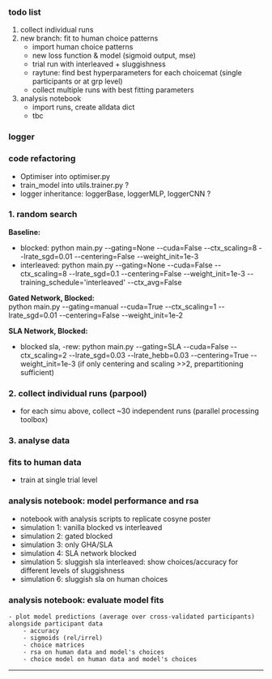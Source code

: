 ### todo list 
1. collect individual runs 
2. new branch: fit to human choice patterns 
    - import human choice patterns 
    <!-- - new dataset generator (takes choice mats as input) -->
    - new loss function & model (sigmoid output, mse)
    - trial run with interleaved + sluggishness 
    - raytune: find best hyperparameters for each choicemat (single participants or at grp level)
    - collect multiple runs with best fitting parameters 
3. analysis notebook
    - import runs, create alldata dict 
    - tbc
### logger 
<!-- - log performance, network weights, layer-wise activity patterns -->

### code refactoring
- Optimiser into optimiser.py
- train_model into utils.trainer.py ?
- logger inheritance: loggerBase, loggerMLP, loggerCNN ?

### 1. random search
<!-- - parallel processing toolbox for HP search (ray tune) -->
<!-- https://docs.ray.io/en/master/tune/examples/tune_basic_example.html
https://docs.ray.io/en/master/ray-overview/index.html
https://docs.ray.io/en/master/tune/api_docs/schedulers.html

https://docs.ray.io/en/master/tune/tutorials/tune-tutorial.html
https://docs.ray.io/en/master/tune/tutorials/tune-pytorch-cifar.html -->


**Baseline:**  
- blocked: python main.py --gating=None --cuda=False  --ctx_scaling=8 --lrate_sgd=0.01 --centering=False --weight_init=1e-3
- interleaved: python main.py --gating=None --cuda=False  --ctx_scaling=8 --lrate_sgd=0.1 --centering=False --weight_init=1e-3 --training_schedule='interleaved' --ctx_avg=False

**Gated Network, Blocked:**  
python main.py --gating=manual --cuda=True  --ctx_scaling=1 --lrate_sgd=0.01 --centering=False --weight_init=1e-2

**SLA Network, Blocked:**  
- blocked sla, -rew:  python main.py --gating=SLA --cuda=False  --ctx_scaling=2 --lrate_sgd=0.03 --lrate_hebb=0.03 --centering=True --weight_init=1e-3
(if only centering and scaling >>2, prepartitioning sufficient)

### 2. collect individual runs (parpool)
- for each simu above, collect ~30 independent runs (parallel processing toolbox)

### 3. analyse data 
### fits to human data
- train at single trial level

### analysis notebook: model performance and rsa
- notebook with analysis scripts to replicate cosyne poster
- simulation 1: vanilla blocked vs interleaved
- simulation 2: gated blocked 
- simulation 3: only GHA/SLA
- simulation 4: SLA network blocked
- simulation 5: sluggish sla interleaved: show choices/accuracy for different levels of sluggishness
- simulation 6: sluggish sla on human choices 

### analysis notebook: evaluate model fits
    - plot model predictions (average over cross-validated participants) alongside participant data
        - accuracy
        - sigmoids (rel/irrel)
        - choice matrices
        - rsa on human data and model's choices
        - choice model on human data and model's choices




-----------------


